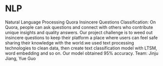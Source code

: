 # NLP
Natural Language Processing
Quora Insincere Questions Classification:
On Quora, people can ask questions and connect with others who contribute unique insights and quality answers. Our project challenge is to weed out insincere questions to keep their platform a place where users can feel safe sharing their knowledge with the world.we used text processing technologies to clean data, then create text classification model with LTSM, word embedding and so on. Our model obtained 95% accuracy.
Team:
Jinju Jiang,
Yue Guo
